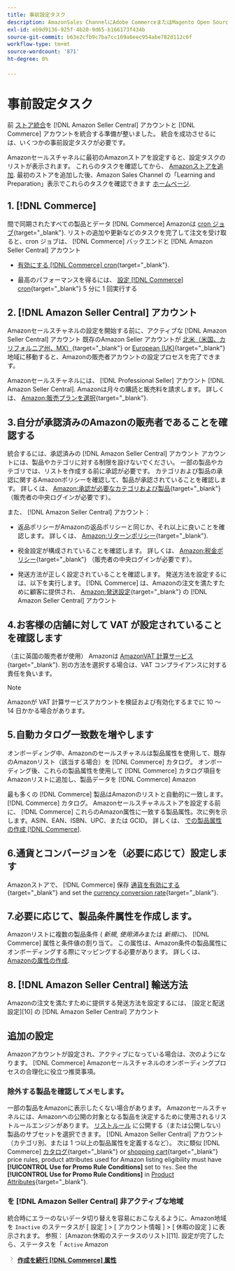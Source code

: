```yaml
---
title: 事前設定タスク
description: AmazonSales ChannelにAdobe CommerceまたはMagento Open Sourceストアを統合する前に、完了する必要のあるタスクを確認します。
exl-id: eb9d9136-925f-4b20-9d65-b166173f434b
source-git-commit: b63e2cfb9c7ba7cc169a6eec954abe782d112c6f
workflow-type: tm+mt
source-wordcount: '871'
ht-degree: 0%

---
```


# 事前設定タスク

前 [ストア統合](./store-integration.md)を [!DNL Amazon Seller Central] アカウントと [!DNL Commerce] アカウントを統合する準備が整いました。 統合を成功させるには、いくつかの事前設定タスクが必要です。

Amazonセールスチャネルに最初のAmazonストアを設定すると、設定タスクのリストが表示されます。 これらのタスクを確認してから、 [Amazonストアを追加](./store-integration.md). 最初のストアを追加した後、Amazon Sales Channel の「Learning and Preparation」表示でこれらのタスクを確認できます [ホームページ](./amazon-sales-channel-home.md).

## 1. [!DNL Commerce]

間で同期されたすべての製品とデータ [!DNL Commerce] Amazonは [cron ジョブ](https://docs.magento.com/user-guide/system/cron.html){target="_blank"}. リストの追加や更新などのタスクを完了して注文を受け取ると、cron ジョブは、 [!DNL Commerce] バックエンドと [!DNL Amazon Seller Central] アカウント

- [有効にする [!DNL Commerce] cron](https://docs.magento.com/user-guide/system/cron.html){target="_blank"}.

- 最高のパフォーマンスを得るには、 [設定 [!DNL Commerce] cron](https://docs.magento.com/user-guide/configuration/advanced/system.html){target="_blank"} 5 分に 1 回実行する

## 2. [!DNL Amazon Seller Central] アカウント

Amazonセールスチャネルの設定を開始する前に、アクティブな [!DNL Amazon Seller Central] アカウント 既存のAmazon Seller アカウントが [北米（米国、カリフォルニア州、MX）](https://sell.amazon.com/){target="_blank"} or [European (UK)](https://sell.amazon.co.uk/sell-online/beginners-guide){target="_blank"} 地域に移動すると、Amazonの販売者アカウントの設定プロセスを完了できます。

Amazonセールスチャネルには、 [!DNL Professional Seller] アカウント [!DNL Amazon Seller Central]. Amazonは月々の購読と販売料を請求します。 詳しくは、 [Amazon:販売プランを選択](https://sell.amazon.com/pricing.html){target="_blank"}.

## 3.自分が承認済みのAmazonの販売者であることを確認する

統合するには、承認済みの [!DNL Amazon Seller Central] アカウント アカウントには、製品やカテゴリに対する制限を設けないでください。 一部の製品やカテゴリでは、リストを作成する前に承認が必要です。 カテゴリおよび製品の承認に関するAmazonポリシーを確認して、製品が承認されていることを確認します。 詳しくは、 [Amazon:承認が必要なカテゴリおよび製品](https://sellercentral.amazon.com/gp/help/200333160){target="_blank"} （販売者の中央ログインが必要です）。

また、 [!DNL Amazon Seller Central] アカウント：

- 返品ポリシーがAmazonの返品ポリシーと同じか、それ以上に良いことを確認します。 詳しくは、 [Amazon:リターンポリシー](https://www.amazon.com/gp/help/customer/display.html){target="_blank"}.

- 税金設定が構成されていることを確認します。 詳しくは、 [Amazon:税金ポリシー](https://sellercentral.amazon.com/gp/help/external/help.html){target="_blank"} （販売者の中央ログインが必要です）。

- 発送方法が正しく設定されていることを確認します。 発送方法を設定するには、以下を実行します。 [!DNL Commerce] は、Amazonの注文を満たすために顧客に提供され、 [Amazon:発送設定](https://sellercentral.amazon.com/sbr/ref=xx_shipset_dnav_xx#shipping_templates){target="_blank"} の [!DNL Amazon Seller Central] アカウント

## 4.お客様の店舗に対して VAT が設定されていることを確認します

（主に英国の販売者が使用） Amazonは [AmazonVAT 計算サービス](https://sell.amazon.co.uk/learn/vat-resources#vat-services-on-amazon){target="_blank"}. 別の方法を選択する場合は、VAT コンプライアンスに対する責任を負います。

>[!NOTE]
>
>Amazonが VAT 計算サービスアカウントを検証および有効化するまでに 10 ～ 14 日かかる場合があります。

## 5.自動カタログ一致数を増やします

オンボーディング中、Amazonのセールスチャネルは製品属性を使用して、既存のAmazonリスト（該当する場合）を [!DNL Commerce] カタログ。 オンボーディング後、これらの製品属性を使用して [!DNL Commerce] カタログ項目をAmazonリストに追加し、製品データを [!DNL Commerce] Amazon

最も多くの [!DNL Commerce] 製品はAmazonのリストと自動的に一致します。 [!DNL Commerce] カタログ。 Amazonセールスチャネルストアを設定する前に、 [!DNL Commerce] これらのAmazon属性に一致する製品属性。次に例を示します。ASIN、EAN、ISBN、UPC、または GCID。 詳しくは、 [での製品属性の作成 [!DNL Commerce]](./ob-creating-magento-attributes.md).

## 6.通貨とコンバージョンを（必要に応じて）設定します

Amazonストアで、 [!DNL Commerce] 保存 [通貨を有効にする](https://docs.magento.com/user-guide/configuration/general/currency-setup.html){target="_blank"} and set the [currency conversion rate](https://docs.magento.com/user-guide/stores/currency-update.html){target="_blank"}.

## 7.必要に応じて、製品条件属性を作成します。

Amazonリストに複数の製品条件 ( _新規_, _使用済み_&#x200B;または _新規に_)、 [!DNL Commerce] 属性と条件値の割り当て。 この属性は、Amazon条件の製品属性にオンボーディングする際にマッピングする必要があります。 詳しくは、 [Amazonの属性の作成](./ob-creating-magento-attributes.md).

## 8. [!DNL Amazon Seller Central] 輸送方法

Amazonの注文を満たすために提供する発送方法を設定するには、 [設定と配送設定][10] の [!DNL Amazon Seller Central] アカウント

## 追加の設定

Amazonアカウントが設定され、アクティブになっている場合は、次のようになります。 [!DNL Commerce] Amazonセールスチャネルのオンボーディングプロセスの合理化に役立つ推奨事項。

### 除外する製品を確認してメモします。

一部の製品をAmazonに表示したくない場合があります。 Amazonセールスチャネルには、Amazonへの公開の対象となる製品を決定するために使用されるリストルールエンジンがあります。 [リストルール](./listing-rules.md) に公開する（または公開しない）製品のサブセットを選択できます。 [!DNL Amazon Seller Central] アカウント（カテゴリ別、または 1 つ以上の製品属性を定義するなど）。 次に類似 [!DNL Commerce] [カタログ](https://docs.magento.com/user-guide/marketing/price-rules-catalog.html){target="_blank"} or [shopping cart](https://docs.magento.com/user-guide/marketing/price-rules-cart.html){target="_blank"} price rules, product attributes used for Amazon listing eligibility must have **[!UICONTROL Use for Promo Rule Conditions]** set to `Yes`. See the **[!UICONTROL Use for Promo Rule Conditions]** in [Product Attributes](https://docs.magento.com/user-guide/stores/attributes-product.html){target="_blank"}.

### を [!DNL Amazon Seller Central] 非アクティブな地域

統合時にエラーのないデータ切り替えを容易におこなえるように、Amazon地域を `Inactive` のステータスが [ 設定 ] > [ アカウント情報 ] > [ 休暇の設定 ] に表示されます。 参照： [Amazon:休暇のステータスのリスト][11]. 設定が完了したら、ステータスを「 `Active` Amazon

![次のアイコン](assets/btn-next.png) [**作成を続行 [!DNL Commerce] 属性**](./ob-creating-magento-attributes.md)
